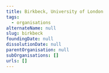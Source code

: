 ```yaml
---
title: Birkbeck, University of London
tags:
  - organisations
alternateName: null
slug: birkbeck
foundingDate: null
dissolutionDate: null
parentOrganisation: null
subOrganisations: []
urls: []
---
```

